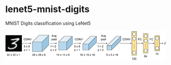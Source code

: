 # lenet5-mnist-digits
MNIST Digits classification using LeNet5

![A](/lenet5-architecture/pic1.png)
